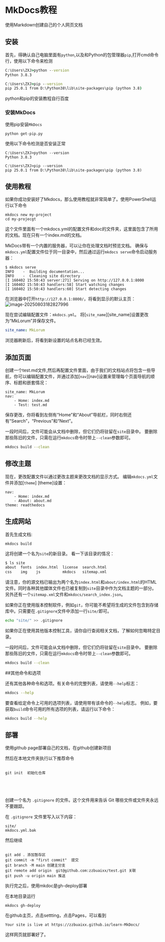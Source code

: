 # MkDocs教程

使用Markdown创建自己的个人网页文档



## 安装

首先，得确认自己电脑里面有`python`,以及和Python的包管理器`pip`,打开cmd命令行，使用以下命令来检测

```cmd
C:\Users\ZXJ>python --version
Python 3.8.3

C:\Users\ZXJ>pip --version
pip 25.0.1 from D:\Python38\lib\site-packages\pip (python 3.8)

```

python和pip的安装教程自行百度

### 安装MkDocs

使用pip安装`MkDocs`

```
python get-pip.py
```

使用以下命令检测是否安装正常

```
C:\Users\ZXJ>python --version
Python 3.8.3

C:\Users\ZXJ>pip --version
pip 25.0.1 from D:\Python38\lib\site-packages\pip (python 3.8)

```



## 使用教程

如果你成功安装好了Mkdocs，那么使用教程就非常简单了。使用PowerShell运行以下命令

```
mkdocs new my-project
cd my-projecgt
```

这个文件里面有一个mkdocs.yml的配置文件和doc的文件夹，这里面包含了所用的文档。现在只有一个index.md的文档。



MkDocs带有一个内置的服务器，可以让你在处理文档时预览文档。 确保与`mkdocs.yml`配置文件位于同一目录中，然后通过运行`mkdocs serve`命令启动服务器：

```
$ mkdocs serve
INFO    -  Building documentation...
INFO    -  Cleaning site directory
[I 160402 15:50:43 server:271] Serving on http://127.0.0.1:8000
[I 160402 15:50:43 handlers:58] Start watching changes
[I 160402 15:50:43 handlers:60] Start detecting changes
```

在浏览器中打开`http://127.0.0.1:8000/`，将看到显示的默认主页：![image-20250803182827996](C:\Users\ZXJ\AppData\Roaming\Typora\typora-user-images\image-20250803182827996.png)

现在尝试编辑配置文件：`mkdocs.yml`。 将[`site_name`][site_name]设置更改为“MkLorum”并保存文件。

```yaml
site_name: MkLorum
```

浏览器刷新后，将看到新设置的站点名称已经生效。

## 添加页面

创建一个test.md文件,然后再配置文件里面，由于我们的文档站点将包含一些导航，你可以编辑配置文件，并通过添加[`nav`][nav]设置来管理每个页面导航的顺序、标题和嵌套情况：

```
site_name: MkLorum
nav:
    - Home: index.md
    - Test: test.md
```

保存更改，你将看到左侧有“Home”和“About”导航栏，同时右侧还有“Search”，“Previous”和“Next”。



一段时间后，文件可能会从文档中删除，但它们仍将驻留在`site`目录中。 要删除那些陈旧的文件，只需在运行`mkdocs`命令时带上`--clean`参数即可。

```bash
mkdocs build --clean
```



## 修改主题

现在，更改配置文件以通过更改主题来更改文档的显示方式。 编辑`mkdocs.yml`文件并添加[`theme`] [theme]设置：

```site_name: MkLorum
nav:
    - Home: index.md
    - About: about.md
theme: readthedocs
```

## 生成网站

首先生成文档:

```
mkdocs build

```

这将创建一个名为`site`的新目录。 看一下该目录的情况：

```bash
$ ls site
about  fonts  index.html  license  search.html
css    img    js          mkdocs   sitemap.xml
```

请注意，你的源文档已输出为两个名为`index.html`和`about/index.html`的HTML文件。同时各种其他媒体文件也已被复制到`site`目录中作为文档主题的一部分。另外还有一个`sitemap.xml`文件和`mkdocs/search_index.json`。

如果你正在使用版本控制软件，例如`git`，你可能不希望将生成的文件包含到存储库中。只需要在`.gitignore`文件中添加一行`site/`即可。

```bash
echo "site/" >> .gitignore
```

如果你正在使用其他版本控制工具，请你自行查阅相关文档，了解如何忽略特定目录。

一段时间后，文件可能会从文档中删除，但它们仍将驻留在`site`目录中。 要删除那些陈旧的文件，只需在运行`mkdocs`命令时带上`--clean`参数即可。

```bash
mkdocs build --clean
```

##其他命令和选项

还有其他各种命令和选项。有关命令的完整列表，请使用`--help`标志：

```bash
mkdocs --help
```

要查看给定命令上可用的选项列表，请使用带有该命令的`--help`标志。 例如，要获取`build`命令可用的所有选项的列表，请运行以下命令：

```bash
mkdocs build --help
```

## 部署

使用github page部署自己的文档，在github创建新项目

然后在本地文件夹执行以下推荐命令

```

git init  初始化仓库





```

创建一个名为 `.gitignore` 的文件。这个文件用来告诉 Git 哪些文件或文件夹永远不要跟踪。

在 `.gitignore` 文件里写入以下内容：

```
site/
mkdocs.yml.bak
```

然后继续

```

git add . 添加暂存区
git commit -m "first commit"  提交
git branch -M main 创建主分支
git remote add origin  git@github.com:zzbuaixx/test.git 关联
git push -u origin main 推送
```

执行完之后，使用mkdoc是gh-deploy部署

在本地目录运行

```mkdocs gh-deploy
mkdocs gh-deploy
```

在github主页，点击settting，点击Pages，可以看到

```
Your site is live at https://zzbuaixx.github.io/learn-MkDocs/
```

这样网页就部署好了。